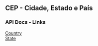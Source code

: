 ## CEP - Cidade, Estado e País
### API Docs - Links

[Country](https://github.com/scevangelista/CEP/blob/main/docs/Country.md)<br />
[State](https://github.com/scevangelista/CEP/blob/main/docs/State.md)